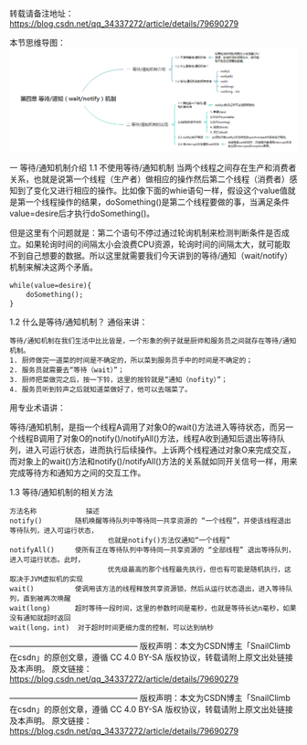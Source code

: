 转载请备注地址：https://blog.csdn.net/qq_34337272/article/details/79690279

本节思维导图：
![本节思维导图](https://github.com/1367379258/BigDataEd/blob/master/java/photo/%E5%A4%9A%E7%BA%BF%E7%A8%8B%E5%9B%9B%20%E7%AD%89%E5%BE%85_%E9%80%9A%E7%9F%A5wait_notify%E6%9C%BA%E5%88%B6.jpg)

一 等待/通知机制介绍
1.1 不使用等待/通知机制
当两个线程之间存在生产和消费者关系，也就是说第一个线程（生产者）做相应的操作然后第二个线程（消费者）感知到了变化又进行相应的操作。比如像下面的whie语句一样，假设这个value值就是第一个线程操作的结果，doSomething()是第二个线程要做的事，当满足条件value=desire后才执行doSomething()。

但是这里有个问题就是：第二个语句不停过通过轮询机制来检测判断条件是否成立。如果轮询时间的间隔太小会浪费CPU资源，轮询时间的间隔太大，就可能取不到自己想要的数据。所以这里就需要我们今天讲到的等待/通知（wait/notify）机制来解决这两个矛盾。

    while(value=desire){
        doSomething();
    }

1.2 什么是等待/通知机制？
通俗来讲：

	等待/通知机制在我们生活中比比皆是，一个形象的例子就是厨师和服务员之间就存在等待/通知机制。
	1. 厨师做完一道菜的时间是不确定的，所以菜到服务员手中的时间是不确定的；
	2. 服务员就需要去“等待（wait）”；
	3. 厨师把菜做完之后，按一下铃，这里的按铃就是“通知（nofity）”；
	4. 服务员听到铃声之后就知道菜做好了，他可以去端菜了。

用专业术语讲：

等待/通知机制，是指一个线程A调用了对象O的wait()方法进入等待状态，而另一个线程B调用了对象O的notify()/notifyAll()方法，线程A收到通知后退出等待队列，进入可运行状态，进而执行后续操作。上诉两个线程通过对象O来完成交互，而对象上的wait()方法和notify()/notifyAll()方法的关系就如同开关信号一样，用来完成等待方和通知方之间的交互工作。

1.3 等待/通知机制的相关方法


	方法名称			描述
	notify()		随机唤醒等待队列中等待同一共享资源的 “一个线程”，并使该线程退出等待队列，进入可运行状态，
							也就是notify()方法仅通知“一个线程”
	notifyAll()		使所有正在等待队列中等待同一共享资源的 “全部线程” 退出等待队列，进入可运行状态。此时，
							优先级最高的那个线程最先执行，但也有可能是随机执行，这取决于JVM虚拟机的实现
	wait()			使调用该方法的线程释放共享资源锁，然后从运行状态退出，进入等待队列，直到被再次唤醒
	wait(long)		超时等待一段时间，这里的参数时间是毫秒，也就是等待长达n毫秒，如果没有通知就超时返回
	wait(long，int)	对于超时时间更细力度的控制，可以达到纳秒








————————————————
版权声明：本文为CSDN博主「SnailClimb在csdn」的原创文章，遵循 CC 4.0 BY-SA 版权协议，转载请附上原文出处链接及本声明。
原文链接：https://blog.csdn.net/qq_34337272/article/details/79690279










————————————————
版权声明：本文为CSDN博主「SnailClimb在csdn」的原创文章，遵循 CC 4.0 BY-SA 版权协议，转载请附上原文出处链接及本声明。
原文链接：https://blog.csdn.net/qq_34337272/article/details/79690279